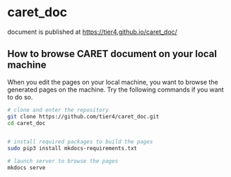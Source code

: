 # caret_doc

document is published at <https://tier4.github.io/caret_doc/>

## How to browse CARET document on your local machine

When you edit the pages on your local machine, you want to browse the generated pages on the machine.
Try the following commands if you want to do so.

```bash
# clone and enter the repository
git clone https://github.com/tier4/caret_doc.git
cd caret_doc


# install required packages to build the pages
sudo pip3 install mkdocs-requirements.txt

# launch server to browse the pages
mkdocs serve
```
